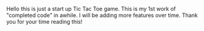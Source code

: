 Hello this is just a start up Tic Tac Toe game. This is my 1st work of "completed code" in awhile. I will be adding more features over time. Thank you for your time reading this!

